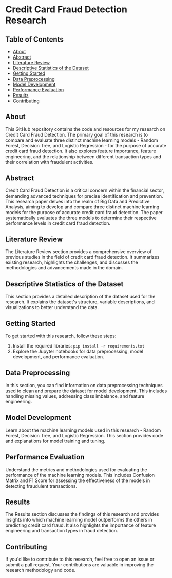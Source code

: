 # Credit Card Fraud Detection Research

## Table of Contents

- [About](#about)
- [Abstract](#abstract)
- [Literature Review](#literature-review)
- [Descriptive Statistics of the Dataset](#descriptive-statistics-of-the-dataset)
- [Getting Started](#getting-started)
- [Data Preprocessing](#data-preprocessing)
- [Model Development](#model-development)
- [Performance Evaluation](#performance-evaluation)
- [Results](#results)
- [Contributing](#contributing) 

## About

This GitHub repository contains the code and resources for my research on Credit Card Fraud Detection. The primary goal of this research is to compare and evaluate three distinct machine learning models - Random Forest, Decision Tree, and Logistic Regression - for the purpose of accurate credit card fraud detection. It also explores feature importance, feature engineering, and the relationship between different transaction types and their correlation with fraudulent activities.

## Abstract

Credit Card Fraud Detection is a critical concern within the financial sector, demanding advanced techniques for precise identification and prevention. This research paper delves into the realm of Big Data and Predictive Analysis, aiming to develop and compare three distinct machine learning models for the purpose of accurate credit card fraud detection. The paper systematically evaluates the three models to determine their respective performance levels in credit card fraud detection.

## Literature Review

The Literature Review section provides a comprehensive overview of previous studies in the field of credit card fraud detection. It summarizes existing research, highlights the challenges, and discusses the methodologies and advancements made in the domain.

## Descriptive Statistics of the Dataset

This section provides a detailed description of the dataset used for the research. It explains the dataset's structure, variable descriptions, and visualizations to better understand the data.

## Getting Started

To get started with this research, follow these steps:

1. Install the required libraries: `pip install -r requirements.txt`
2. Explore the Jupyter notebooks for data preprocessing, model development, and performance evaluation.

## Data Preprocessing

In this section, you can find information on data preprocessing techniques used to clean and prepare the dataset for model development. This includes handling missing values, addressing class imbalance, and feature engineering.

## Model Development

Learn about the machine learning models used in this research - Random Forest, Decision Tree, and Logistic Regression. This section provides code and explanations for model training and tuning.

## Performance Evaluation

Understand the metrics and methodologies used for evaluating the performance of the machine learning models. This includes Confusion Matrix and F1 Score for assessing the effectiveness of the models in detecting fraudulent transactions.

## Results

The Results section discusses the findings of this research and provides insights into which machine learning model outperforms the others in predicting credit card fraud. It also highlights the importance of feature engineering and transaction types in fraud detection.

## Contributing

If you'd like to contribute to this research, feel free to open an issue or submit a pull request. Your contributions are valuable in improving the research methodology and code.

